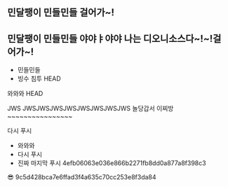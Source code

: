 ## 민달팽이 민들민들 걸어가~!
## 민달팽이 민들민들 야야ㅑ야야 나는 디오니소스다~!~!걸어가~!

- 민들민들
- 빙수 침투
HEAD

와와와
HEAD



JWS JWSJWSJWSJWSJWSJWSJWSJWS
놀당갑서 이찌방~~~~~~~~~~~~~~~~


다시 푸시


- 와와와
- 다시 푸시
- 진짜 마지막 푸시 
4efb06063e036e866b2271fb8dd0a877a8f398c3

😎
9c5d428bca7e6ffad3f4a635c70cc253e8f3da84
